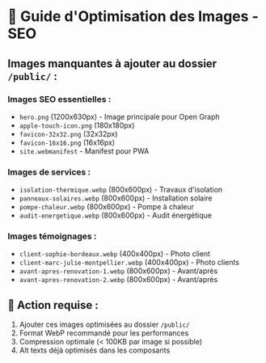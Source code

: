 # 📸 Guide d'Optimisation des Images - SEO

## Images manquantes à ajouter au dossier `/public/` :

### Images SEO essentielles :

- `hero.png` (1200x630px) - Image principale pour Open Graph
- `apple-touch-icon.png` (180x180px)
- `favicon-32x32.png` (32x32px)
- `favicon-16x16.png` (16x16px)
- `site.webmanifest` - Manifest pour PWA

### Images de services :

- `isolation-thermique.webp` (800x600px) - Travaux d'isolation
- `panneaux-solaires.webp` (800x600px) - Installation solaire
- `pompe-chaleur.webp` (800x600px) - Pompe à chaleur
- `audit-energetique.webp` (800x600px) - Audit énergétique

### Images témoignages :

- `client-sophie-bordeaux.webp` (400x400px) - Photo client
- `client-marc-julie-montpellier.webp` (400x400px) - Photo clients
- `avant-apres-renovation-1.webp` (800x600px) - Avant/après
- `avant-apres-renovation-2.webp` (800x600px) - Avant/après

## 🚀 Action requise :

1. Ajouter ces images optimisées au dossier `/public/`
2. Format WebP recommandé pour les performances
3. Compression optimale (< 100KB par image si possible)
4. Alt texts déjà optimisés dans les composants
